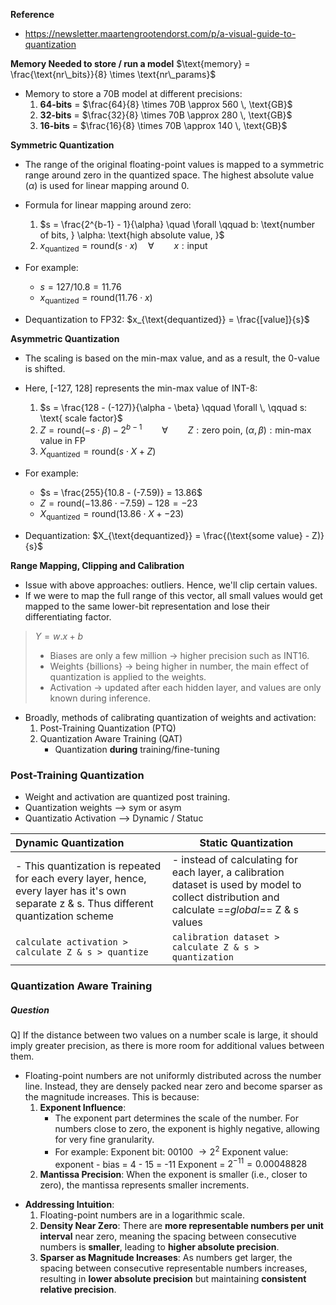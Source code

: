 **Reference**
- https://newsletter.maartengrootendorst.com/p/a-visual-guide-to-quantization

**Memory Needed to store / run a model**
$\text{memory} = \frac{\text{nr\_bits}}{8} \times \text{nr\_params}$
- Memory to store a 70B model at different precisions:
	1. **64-bits** = $\frac{64}{8} \times 70B \approx 560 \, \text{GB}$
	2. **32-bits** = $\frac{32}{8} \times 70B \approx 280 \, \text{GB}$
	3. **16-bits** = $\frac{16}{8} \times 70B \approx 140 \, \text{GB}$

**Symmetric Quantization**
- The range of the original floating-point values is mapped to a symmetric range around zero in the quantized space. The highest absolute value ($\alpha$) is used for linear mapping around 0.
- Formula for linear mapping around zero:
	1. $s = \frac{2^{b-1} - 1}{\alpha} \quad \forall \qquad b: \text{number of bits, } \alpha: \text{high absolute value, }$
	2. $x_{\text{quantized}} = \text{round} \left( s \cdot x \right) \quad \forall \qquad x: \text{input}$
	
- For example:
	- $s = 127 / 10.8 = 11.76$
	- $x_{\text{quantized}} = \text{round}(11.76 \cdot x)$ 
- Dequantization to FP32: $x_{\text{dequantized}} = \frac{[value]}{s}$

**Asymmetric Quantization**
- The scaling is based on the min-max value, and as a result, the 0-value is shifted.
- Here, [-127, 128] represents the min-max value of INT-8:
	1.  $s = \frac{128 - (-127)}{\alpha - \beta} \qquad \forall \, \qquad s: \text{ scale factor}$
	2. $Z = \text{round}\left(-s \cdot \beta \right) - 2^{b-1} \qquad \forall \qquad Z: \text{zero poin, } (\alpha, \beta): \text{min-max value in FP}$
	3. $X_{\text{quantized}} = \text{round}\left(s \cdot X + Z \right)$
	
- For example:
	- $s = \frac{255}{10.8 - (-7.59)} = 13.86$
	- $Z = \text{round}(-13.86 \cdot -7.59) - 128 = -23$
	- $X_{\text{quantized}} = \text{round}(13.86 \cdot X + -23)$

- Dequantization: $X_{\text{dequantized}} = \frac{(\text{some value} - Z)}{s}$

**Range Mapping, Clipping and Calibration**
- Issue with above approaches: outliers. Hence, we'll clip certain values.
- If we were to map the full range of this vector, all small values would get mapped to the same lower-bit representation and lose their differentiating factor.

> $Y = w.x + b$
> 	- Biases are only a few million $\rightarrow$ higher precision such as INT16.
> 	- Weights {billions} $\rightarrow$ being higher in number, the main effect of quantization is applied to the weights.
> 	- Activation $\rightarrow$ updated after each hidden layer, and values are only known during inference.

- Broadly, methods of calibrating quantization of weights and activation:
	1. Post-Training Quantization (PTQ)
	2. Quantization Aware Training (QAT)
		- Quantization **during** training/fine-tuning

### Post-Training Quantization
- Weight and activation are quantized post training. 
- Quantization weights --> sym or asym
- Quantizatio Activation --> Dynamic / Statuc

| Dynamic Quantization                                                                                                                     | Static Quantization                                                                                                                             |
|:---------------------------------------------------------------------------------------------------------------------------------------- | ----------------------------------------------------------------------------------------------------------------------------------------------- |
| - This quantization is repeated for each every layer, hence, every layer has it's own separate z & s. Thus different quantization scheme | - instead of calculating for each layer, a calibration dataset is used by model to collect distribution and calculate ==*global*== Z & s values |
| ``` calculate activation > calculate Z & s > quantize ```                                                                                | ```calibration dataset > calculate Z & s > quantization```                                                                                      |

### Quantization Aware Training

##### Question
Q] If the distance between two values on a number scale is large, it should imply greater precision, as there is more room for additional values between them.
+ Floating-point numbers are not uniformly distributed across the number line. Instead, they are densely packed near zero and become sparser as the magnitude increases. This is because: 
	1. **Exponent Influence**: 
		- The exponent part determines the scale of the number. For numbers close to zero, the exponent is highly negative, allowing for very fine granularity.
		- For example: 
			Exponent bit: 00100 $\rightarrow 2^2$
			Exponent value: exponent - bias = 4 - 15 = -11
			Exponent = $2^{-11} = 0.00048828$
	1. **Mantissa Precision**: When the exponent is smaller (i.e., closer to zero), the mantissa represents smaller increments.
- **Addressing Intuition**:
	1. Floating-point numbers are in a logarithmic scale.
	2. **Density Near Zero**: There are **more representable numbers per unit interval** near zero, meaning the spacing between consecutive numbers is **smaller**, leading to **higher absolute precision**.
	3. **Sparser as Magnitude Increases**: As numbers get larger, the spacing between consecutive representable numbers increases, resulting in **lower absolute precision** but maintaining **consistent relative precision**.
